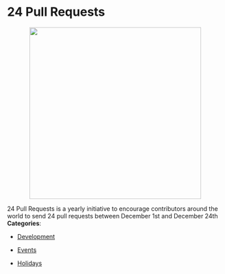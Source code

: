 # 24 Pull Requests

<p align="center">
    <img width="400" src="https://raw.githubusercontent.com/awesome-apis/awesome-apis/apis/24-pull-requests/logo_256x256.png" />
</p>


24 Pull Requests is a yearly initiative to encourage contributors around the world to send 24 pull requests between December 1st and December 24th
**Categories**:

- [Development](https://github/awesome-apis/awesome-apis#development)

- [Events](https://github/awesome-apis/awesome-apis#events)

- [Holidays](https://github/awesome-apis/awesome-apis#holidays)




